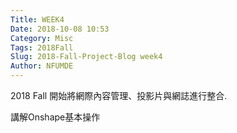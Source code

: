 ```yaml
---
Title: WEEK4
Date: 2018-10-08 10:53
Category: Misc
Tags: 2018Fall
Slug: 2018-Fall-Project-Blog week4
Author: NFUMDE
---
```


2018 Fall 開始將網際內容管理、投影片與網誌進行整合.

<!-- PELICAN_END_SUMMARY -->

講解Onshape基本操作


